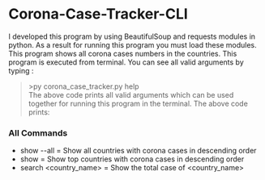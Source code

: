 # Corona-Case-Tracker-CLI
I developed this program by using BeautifulSoup and requests modules in python. As a result for running this program you must load these modules. This program shows  all corona cases numbers in the countries. This program is executed from terminal. You can see all valid arguments by typing : </br>
>\>py corona_case_tracker.py help </br>
The above code prints all valid arguments which can be used together for running this program in the terminal. The above code prints: </br>
### All Commands
* show --all =  Show all countries with corona cases in descending order
* show <number> = Show top <number> countries  with corona cases in descending order
* search <country_name> = Show the total case of <country_name>


